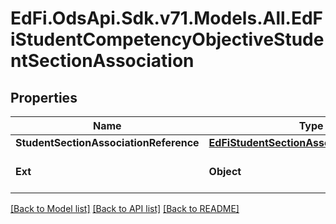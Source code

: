 # EdFi.OdsApi.Sdk.v71.Models.All.EdFiStudentCompetencyObjectiveStudentSectionAssociation

## Properties

Name | Type | Description | Notes
------------ | ------------- | ------------- | -------------
**StudentSectionAssociationReference** | [**EdFiStudentSectionAssociationReference**](EdFiStudentSectionAssociationReference.md) |  | 
**Ext** | **Object** | Extensions to the StudentCompetencyObjectiveStudentSectionAssociation entity. | [optional] 

[[Back to Model list]](../../README.md#documentation-for-models) [[Back to API list]](../../README.md#documentation-for-api-endpoints) [[Back to README]](../../README.md)


